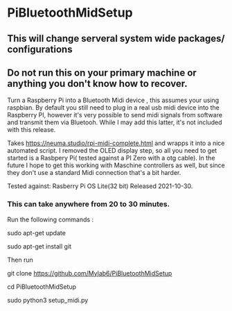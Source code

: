 # PiBluetoothMidSetup

## This will change serveral system wide packages/ configurations 
## Do not run this on your primary machine or anything you don't know how to recover. 
Turn a Raspberry Pi into a Bluetooth Midi device , this assumes your using raspbian.
By default you still need to plug in a real usb midi device into the Raspberry PI, however it's very possible to send midi signals from software and transmit them via Bluetooh. While I may add this latter, it's not included with this release.  


Takes https://neuma.studio/rpi-midi-complete.html and wrapps it into a nice automated script. 
I removed the OLED display step, so all you need to get started is a Rasbpery Pi( tested against a PI Zero with a otg cable). 
In the future I hope to get this working with Maschine controllers as well, but since they don't use a standard Midi connection that's a bit harder. 


Tested against:
Rasberry Pi OS Lite(32 bit)
Released 2021-10-30.

### This can take anywhere from 20 to 30 minutes.

Run the following commands : 

sudo apt-get update


sudo apt-get install  git


Then run 

git clone https://github.com/Mylab6/PiBluetoothMidSetup

cd PiBluetoothMidSetup


sudo python3 setup_midi.py
